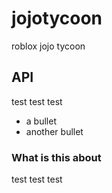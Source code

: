 # jojotycoon
roblox jojo tycoon

## API
test test test
* a bullet
* another bullet

### What is this about
test test test
